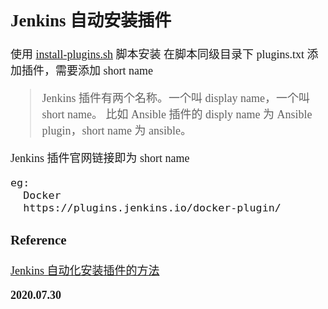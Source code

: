 <font size=4 face='楷体'>

## Jenkins 自动安装插件

使用 [install-plugins.sh](https://github.com/jenkinsci/docker/blob/master/install-plugins.sh) 脚本安装
在脚本同级目录下 plugins.txt 添加插件，需要添加 short name

> Jenkins 插件有两个名称。一个叫 display name，一个叫 short name。
> 比如 Ansible 插件的 disply name 为 Ansible plugin，short name 为 ansible。

Jenkins 插件官网链接即为 short name

```
eg:
  Docker
  https://plugins.jenkins.io/docker-plugin/
```

### Reference

[Jenkins 自动化安装插件的方法](https://www.jianshu.com/p/a01b8b41cd43)

**2020.07.30**

